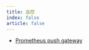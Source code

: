 ```yaml
---
title: 监控
index: false
article: false
---
```


- [Prometheus push gateway](Prometheus%20push%20gateway.md)